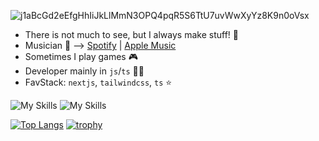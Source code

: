 ![j1aBcGd2eEfgHhIiJkLlMmN3OPQ4pqR5S6TtU7uvWwXyYz8K9n0oVsx](https://moe-counter.glitch.me/get/@j1aBcGd2eEfgHhIiJkLlMmN3OPQ4pqR5S6TtU7uvWwXyYz8K9n0oVsx?theme=rule34)

- There is not much to see, but I always make stuff! 🫡
- Musician 🎵 --> [Spotify](https://open.spotify.com/artist/1Ngynwc6bFIKGzRcOrBAnx?si=mlMzuSqfS6yP7J1MI6bKkw) | [Apple Music](https://music.apple.com/us/artist/dxvil/1581545014)
- Sometimes I play games 🎮
- Developer mainly in `js`/`ts` 👨‍💻
- FavStack: `nextjs`, `tailwindcss`, `ts` ⭐


![My Skills](https://skillicons.dev/icons?i=js,ts,html,css,docker,react,vite,next)
![My Skills](https://skillicons.dev/icons?i=nodejs,mui,tailwind,mysql,postgres,php,java)


[![Top Langs](https://github-readme-stats.vercel.app/api/top-langs/?username=suishounohibiki&layout=compact&theme=transparent&border_color=2A2B41)](https://github.com/anuraghazra/github-readme-stats)
[![trophy](https://github-profile-trophy.vercel.app/?username=suishounohoboki&theme=onedark)](https://github.com/ryo-ma/github-profile-trophy)
